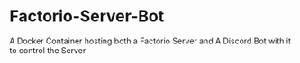 # Factorio-Server-Bot
 A Docker Container hosting both a Factorio Server and A Discord Bot with it to control the Server

